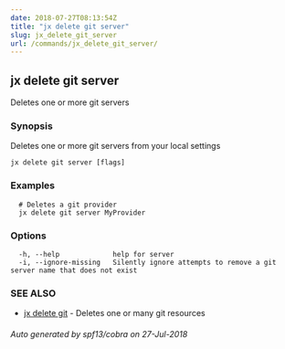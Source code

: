 ```yaml
---
date: 2018-07-27T08:13:54Z
title: "jx delete git server"
slug: jx_delete_git_server
url: /commands/jx_delete_git_server/
---
```

## jx delete git server

Deletes one or more git servers

### Synopsis

Deletes one or more git servers from your local settings

```
jx delete git server [flags]
```

### Examples

```
  # Deletes a git provider
  jx delete git server MyProvider
```

### Options

```
  -h, --help             help for server
  -i, --ignore-missing   Silently ignore attempts to remove a git server name that does not exist
```

### SEE ALSO

* [jx delete git](/commands/jx_delete_git/)	 - Deletes one or many git resources

###### Auto generated by spf13/cobra on 27-Jul-2018
